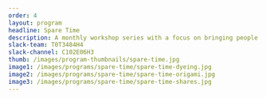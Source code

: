 ```yaml
---
order: 4
layout: program
headline: Spare Time
description: A monthly workshop series with a focus on bringing people together to make. Operating in over five Studios, each chapter holds a monthly Spare Time workshop bringing in up to 30 participants for workshops ranging from embroidery, indigo dyeing, post-it collaging, circuitry, and sketching tutorials.
slack-team: T0T3484H4
slack-channel: C102E06H3
thumb: /images/program-thumbnails/spare-time.jpg
image1: /images/programs/spare-time/spare-time-dyeing.jpg
image2: /images/programs/spare-time/spare-time-origami.jpg
image3: /images/programs/spare-time/spare-time-shares.jpg
---
```


